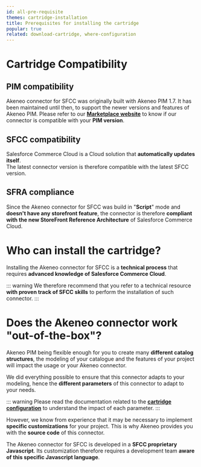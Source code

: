 ```yaml
---
id: all-pre-requisite
themes: cartridge-installation
title: Prerequisites for installing the cartridge
popular: true
related: download-cartridge, where-configuration
---
```


# Cartridge Compatibility

## PIM compatibility

Akeneo connector for SFCC was originally built with Akeneo PIM 1.7. It has been maintained until then, to support the newer versions and features of Akeneo PIM.
Please refer to our [**Marketplace website**](https://marketplace.akeneo.com/extension/salesforce-commerce-cloud-cartridge) to know if our connector is compatible with your **PIM version**.

## SFCC compatibility

Salesforce Commerce Cloud is a Cloud solution that **automatically updates itself**.<br>
The latest connector version is therefore compatible with the latest SFCC version.

## SFRA compliance

Since the Akeneo connector for SFCC was build in "**Script**" mode and **doesn't have any storefront feature**, the connector is therefore **compliant with the new StoreFront Reference Architecture** of Salesforce Commerce Cloud.

# Who can install the cartridge?

Installing the Akeneo connector for SFCC is a **technical process** that requires **advanced knowledge of Salesforce Commerce Cloud**.

::: warning
We therefore recommend that you refer to a technical resource **with proven track of SFCC skills** to perform the installation of such connector.
:::

# Does the Akeneo connector work "out-of-the-box"?

Akeneo PIM being flexible enough for you to create many **different catalog structures**, the modeling of your catalogue and the features of your project will impact the usage or your Akeneo connector.

We did everything possible to ensure that this connector adapts to your modeling, hence the **different parameters** of this connector to adapt to your needs.

::: warning
Please read the documentation related to the [**cartridge configuration**](themes-for-peter.html#cartridge-configuration) to understand the impact of each parameter.
:::

However, we know from experience that it may be necessary to implement **specific customizations** for your project. This is why Akeneo provides you with the **source code** of this connector.

The Akeneo connector for SFCC is developed in a **SFCC proprietary Javascript**. Its customization therefore requires a development team **aware of this specific Javascript language**.
